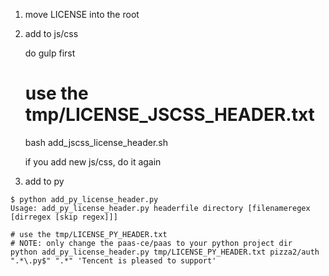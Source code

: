 


1. move LICENSE into the root


2. add to js/css

   do gulp first
   # use the tmp/LICENSE_JSCSS_HEADER.txt
   bash add_jscss_license_header.sh

   if you add new js/css, do it again

3. add to py

```
$ python add_py_license_header.py
Usage: add_py_license_header.py headerfile directory [filenameregex [dirregex [skip regex]]]
```

```
# use the tmp/LICENSE_PY_HEADER.txt
# NOTE: only change the paas-ce/paas to your python project dir
python add_py_license_header.py tmp/LICENSE_PY_HEADER.txt pizza2/auth ".*\.py$" ".*" 'Tencent is pleased to support'
```
